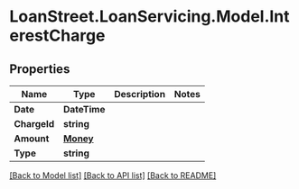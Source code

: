 # LoanStreet.LoanServicing.Model.InterestCharge
## Properties

Name | Type | Description | Notes
------------ | ------------- | ------------- | -------------
**Date** | **DateTime** |  | 
**ChargeId** | **string** |  | 
**Amount** | [**Money**](Money.md) |  | 
**Type** | **string** |  | 

[[Back to Model list]](../README.md#documentation-for-models) [[Back to API list]](../README.md#documentation-for-api-endpoints) [[Back to README]](../README.md)

